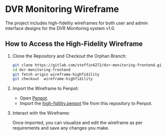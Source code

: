 # DVR Monitoring Wireframe

The project includes high-fidelity wireframes for both user and admin interface designs for the DVR Monitoring system v1.0.

## How to Access the High-Fidelity Wireframe

1. Clone the Repository and Checkout the Orphan Branch:

   ```bash
   git clone https://gitlab.com/steffin4272/dvr-monitoring-frontend.git
   cd dvr-monitoring-frontend
   git fetch origin wireframe-highfidility
   git checkout  wireframe-highfidility
   ```

2. Import the Wireframe to Penpot:

   - Open [Penpot](https://penpot.app/).
   - Import the [high-fidility.penpot](high-fidility.penpot) file from this repository to Penpot.

3. Interact with the Wireframe:

   Once imported, you can visualize and edit the wireframe as per requirements and save any changes you make.
